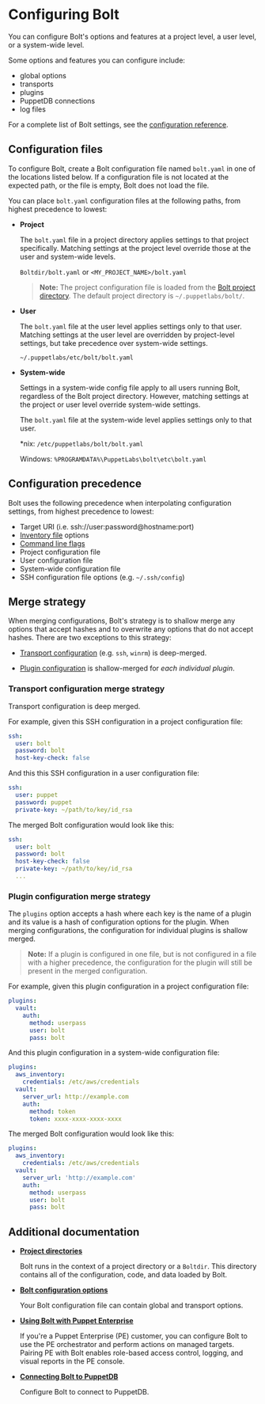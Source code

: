 # Configuring Bolt

You can configure Bolt's options and features at a project level, a user level, or a system-wide level. 

Some options and features you can configure include:
- global options
- transports 
- plugins
- PuppetDB connections
- log files 

For a complete list of Bolt settings, see the [configuration reference](bolt_configuration_reference.md).

## Configuration files

To configure Bolt, create a Bolt configuration file named `bolt.yaml` in one of the locations listed below. If a configuration file is not located at the expected path, or the file is empty, Bolt does not load the file. 

You can place `bolt.yaml` configuration files at the following paths, from highest precedence to lowest:

- **Project**
  
  The `bolt.yaml` file in a project directory applies settings to that project specifically. Matching settings at the project level override those at the user and system-wide levels.

  `Boltdir/bolt.yaml` or `<MY_PROJECT_NAME>/bolt.yaml`

  > **Note:** The project configuration file is loaded from the [Bolt project directory](bolt_project_directories.md). The default project directory is `~/.puppetlabs/bolt/`.

- **User**
  
  The `bolt.yaml` file at the user level applies settings only to that user. Matching settings at the user level are overridden by project-level settings, but take precedence over system-wide settings.  

  `~/.puppetlabs/etc/bolt/bolt.yaml`

- **System-wide**

  Settings in a system-wide config file apply to all users running Bolt, regardless of the Bolt project directory. However, matching settings at the project or user level override system-wide settings.
  
  The `bolt.yaml` file at the system-wide level applies settings only to that user.

  \*nix: `/etc/puppetlabs/bolt/bolt.yaml`

  Windows: `%PROGRAMDATA%\PuppetLabs\bolt\etc\bolt.yaml`

## Configuration precedence

Bolt uses the following precedence when interpolating configuration settings, from highest precedence to lowest:

  - Target URI (i.e. ssh://user:password@hostname:port)
  - [Inventory file](inventory_file.md) options
  - [Command line flags](bolt_command_reference.md)
  - Project configuration file
  - User configuration file
  - System-wide configuration file
  - SSH configuration file options (e.g. `~/.ssh/config`)

## Merge strategy

When merging configurations, Bolt's strategy is to shallow merge any options that accept hashes and to overwrite any options that do not accept hashes. There are two exceptions to this strategy:

- [Transport configuration](bolt_configuration_reference.md#transport-configuration-options) (e.g. `ssh`, `winrm`) is deep-merged.

- [Plugin configuration](using_plugins.md#configuring-plugins) is shallow-merged for _each individual plugin_.

### Transport configuration merge strategy

Transport configuration is deep merged. 

For example, given this SSH configuration in a project configuration file:

```yaml
ssh:
  user: bolt
  password: bolt
  host-key-check: false
```

And this this SSH configuration in a user configuration file:

```yaml
ssh:
  user: puppet
  password: puppet
  private-key: ~/path/to/key/id_rsa
```
The merged Bolt configuration would look like this:

```yaml
ssh:
  user: bolt
  password: bolt
  host-key-check: false
  private-key: ~/path/to/key/id_rsa
  ...
```

### Plugin configuration merge strategy

The `plugins` option accepts a hash where each key is the name of a plugin and its value is a hash of configuration options for the plugin. When merging configurations, the configuration for individual plugins is shallow merged.

> **Note:** If a plugin is configured in one file, but is not configured in a file with a higher precedence, the configuration for the plugin will still be present in the merged configuration.

For example, given this plugin configuration in a project configuration file:

```yaml
plugins:
  vault:
    auth:
      method: userpass
      user: bolt
      pass: bolt
```

And this plugin configuration in a system-wide configuration file:

```yaml
plugins:
  aws_inventory:
    credentials: /etc/aws/credentials
  vault:
    server_url: http://example.com
    auth:
      method: token
      token: xxxx-xxxx-xxxx-xxxx
```

The merged Bolt configuration would look like this:

```yaml
plugins:
  aws_inventory:
    credentials: /etc/aws/credentials
  vault:
    server_url: 'http://example.com'
    auth:
      method: userpass
      user: bolt
      pass: bolt
```

## Additional documentation

- **[Project directories](bolt_project_directories.md#)**  
  
  Bolt runs in the context of a project directory or a `Boltdir`. This directory contains all of the configuration, code, and data loaded by Bolt.

- **[Bolt configuration options](bolt_configuration_options.md)**  

  Your Bolt configuration file can contain global and transport options.

- **[Using Bolt with Puppet Enterprise](bolt_configure_orchestrator.md)**  
  
  If you're a Puppet Enterprise (PE) customer, you can configure Bolt to use the PE orchestrator and perform actions on managed targets. Pairing PE with Bolt enables role-based access control, logging, and visual reports in the PE console.

- **[Connecting Bolt to PuppetDB](bolt_connect_puppetdb.md)**  

  Configure Bolt to connect to PuppetDB.
